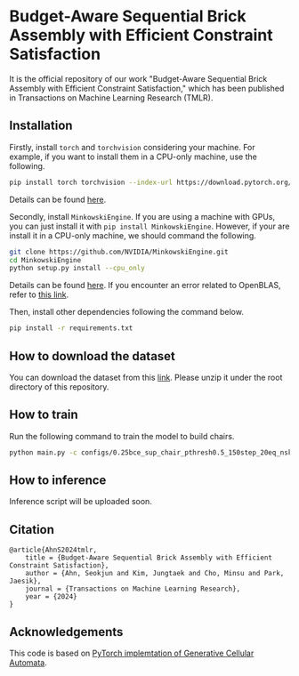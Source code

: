 # Budget-Aware Sequential Brick Assembly with Efficient Constraint Satisfaction

It is the official repository of our work "Budget-Aware Sequential Brick Assembly with Efficient Constraint Satisfaction," which has been published in Transactions on Machine Learning Research (TMLR).

## Installation

Firstly, install `torch` and `torchvision` considering your machine. For example, if you want to install them in a CPU-only machine, use the following.
```bash
pip install torch torchvision --index-url https://download.pytorch.org/whl/cpu
```
Details can be found [here](https://pytorch.org/get-started/locally/).

Secondly, install `MinkowskiEngine`. If you are using a machine with GPUs, you can just install it with `pip install MinkowskiEngine`. However, if your are install it in a CPU-only machine, we should command the following.

```bash
git clone https://github.com/NVIDIA/MinkowskiEngine.git
cd MinkowskiEngine
python setup.py install --cpu_only
```
Details can be found [here](https://nvidia.github.io/MinkowskiEngine/quick_start.html). If you encounter an error related to OpenBLAS, refer to [this link](https://github.com/NVIDIA/MinkowskiEngine/issues/300#issuecomment-763343048).

Then, install other dependencies following the command below.
```bash
pip install -r requirements.txt
```

## How to download the dataset
You can download the dataset from this [link](https://drive.google.com/file/d/1-nlrNyKRHOn7sBZvtvk9BcutN7mLNzfB/view?usp=sharing). Please unzip it under the root directory of this repository.

## How to train
Run the following command to train the model to build chairs.
```bash
python main.py -c configs/0.25bce_sup_chair_pthresh0.5_150step_20eq_nskip8.yaml
```

## How to inference
Inference script will be uploaded soon.

## Citation

```
@article{AhnS2024tmlr,
    title = {Budget-Aware Sequential Brick Assembly with Efficient Constraint Satisfaction},
    author = {Ahn, Seokjun and Kim, Jungtaek and Cho, Minsu and Park, Jaesik},
    journal = {Transactions on Machine Learning Research},
    year = {2024}
}
```

## Acknowledgements
This code is based on [PyTorch implemtation of Generative Cellular Automata](https://github.com/96lives/gca).